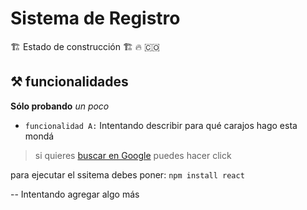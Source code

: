 <h1>Sistema de Registro</h1>

🏗️ Estado de construcción 🏗 🔥 🇨🇴

## ⚒️ funcionalidades
**Sólo probando** *un poco*

- `funcionalidad A:` Intentando describir para qué carajos hago esta mondá 

> si quieres [buscar en Google](https://www.google.com/) puedes hacer click

para ejecutar el ssitema debes poner:
```npm install react```

-- Intentando agregar algo más